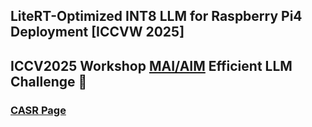 ## LiteRT-Optimized INT8 LLM for Raspberry Pi4 Deployment [ICCVW 2025]

## ICCV2025 Workshop [MAI/AIM](https://www.cvlai.net/aim/2025/) Efficient LLM Challenge 🎉

### [CASR Page](https://rlghksdbs.github.io/casr_page)

